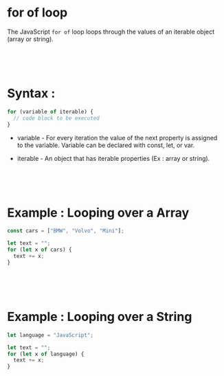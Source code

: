 # for of loop

The JavaScript `for of` loop loops through the values of an iterable object (array or string).

&nbsp;

&nbsp;

# Syntax :

```js
for (variable of iterable) {
  // code block to be executed
}
```

- variable - For every iteration the value of the next property is assigned to the variable. Variable can be declared with const, let, or var.

- iterable - An object that has iterable properties (Ex : array or string).

&nbsp;

&nbsp;

# Example : Looping over a Array

```js
const cars = ["BMW", "Volvo", "Mini"];

let text = "";
for (let x of cars) {
  text += x;
}
```

&nbsp;

&nbsp;

# Example : Looping over a String

```js
let language = "JavaScript";

let text = "";
for (let x of language) {
  text += x;
}
```
